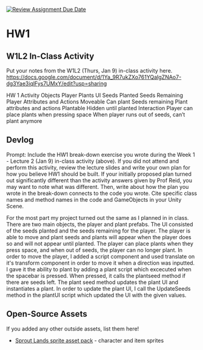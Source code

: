 [![Review Assignment Due Date](https://classroom.github.com/assets/deadline-readme-button-22041afd0340ce965d47ae6ef1cefeee28c7c493a6346c4f15d667ab976d596c.svg)](https://classroom.github.com/a/MjLLqDcN)
# HW1
## W1L2 In-Class Activity

Put your notes from the W1L2 (Thurs, Jan 9) in-class activity here.
https://docs.google.com/document/d/1Ya_9R7ukZXo761YQaIgZNAo7-dg3Yae3iqlFys7UMxY/edit?usp=sharing

HW 1 Activity
Objects
    Player
    Plants
UI
    Seeds Planted
    Seeds Remaining
Player Attributes and Actions 
    Moveable
    Can plant
    Seeds remaining
Plant attributes and actions
    Plantable
    Hidden until planted
Interaction
    Player can place plants when pressing space
    When player runs out of seeds, can’t plant anymore

## Devlog
Prompt: Include the HW1 break-down exercise you wrote during the Week 1 - Lecture 2 (Jan 9) in-class activity (above). If you did not attend and perform this activity, review the lecture slides and write your own plan for how you believe HW1 should be built. If your initially proposed plan turned out significantly different than the activity answers given by Prof Reid, you may want to note what was different. Then, write about how the plan you wrote in the break-down connects to the code you wrote. Cite specific class names and method names in the code and GameObjects in your Unity Scene.


For the most part my project turned out the same as I planned in in class. There are two main objects, the player and plant prefabs. The UI consisted of the seeds planted and the seeds remaining for the player. The player is able to move and plant seeds and plants will appear when the player does so and will not appear until planted. The player can place plants when they press space, and when out of seeds, the player can no longer plant. In order to move the player, I added a script component and used translate on it's transform component in order to move it when a direction was inputted. I gave it the ability to plant by adding a plant script which excecuted when the spacebar is pressed. When pressed, it calls the plantseed method if there are seeds left. The plant seed method updates the plant UI and instantiates a plant. In order to update the plant UI, I call the UpdateSeeds method in the plantUI script which updated the UI with the given values.


## Open-Source Assets
If you added any other outside assets, list them here!
- [Sprout Lands sprite asset pack](https://cupnooble.itch.io/sprout-lands-asset-pack) - character and item sprites
